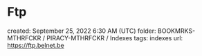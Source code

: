 # Ftp

created: September 25, 2022 6:30 AM (UTC)
folder: BOOKMRKS-MTHRFCKR / PIRACY-MTHRFCKR / Indexes
tags: indexes
url: https://ftp.belnet.be